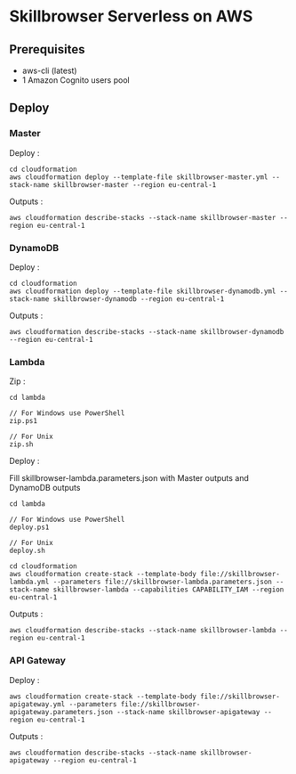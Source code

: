 # Skillbrowser Serverless on AWS

## Prerequisites

- aws-cli (latest)
- 1 Amazon Cognito users pool

## Deploy

### Master

Deploy :

    cd cloudformation
    aws cloudformation deploy --template-file skillbrowser-master.yml --stack-name skillbrowser-master --region eu-central-1

Outputs :

    aws cloudformation describe-stacks --stack-name skillbrowser-master --region eu-central-1

### DynamoDB

Deploy :

    cd cloudformation
    aws cloudformation deploy --template-file skillbrowser-dynamodb.yml --stack-name skillbrowser-dynamodb --region eu-central-1

Outputs :

    aws cloudformation describe-stacks --stack-name skillbrowser-dynamodb --region eu-central-1

### Lambda

Zip :

    cd lambda
    
    // For Windows use PowerShell
    zip.ps1
    
    // For Unix
    zip.sh

Deploy :

Fill skillbrowser-lambda.parameters.json with Master outputs and DynamoDB outputs

    cd lambda
        
    // For Windows use PowerShell
    deploy.ps1
        
    // For Unix
    deploy.sh
    
    cd cloudformation
    aws cloudformation create-stack --template-body file://skillbrowser-lambda.yml --parameters file://skillbrowser-lambda.parameters.json --stack-name skillbrowser-lambda --capabilities CAPABILITY_IAM --region eu-central-1

Outputs :

    aws cloudformation describe-stacks --stack-name skillbrowser-lambda --region eu-central-1

### API Gateway

Deploy :

    aws cloudformation create-stack --template-body file://skillbrowser-apigateway.yml --parameters file://skillbrowser-apigateway.parameters.json --stack-name skillbrowser-apigateway --region eu-central-1

Outputs :

    aws cloudformation describe-stacks --stack-name skillbrowser-apigateway --region eu-central-1
    